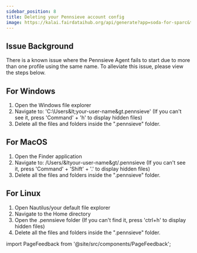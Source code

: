 ```yaml
---
sidebar_position: 8
title: Deleting your Pennsieve account config
image: https://kalai.fairdataihub.org/api/generate?app=soda-for-sparc&title=Deleting%20Pennsieve%20config%20files&description=
---
```


## Issue Background

There is a known issue where the Pennsieve Agent fails to start due to more than one profile using the same name. To alleviate this issue, please view the steps below.

## For Windows

1. Open the Windows file explorer
2. Navigate to: 'C:\Users\&lt;your-user-name&gt\.pennsieve' (If you can't see it, press 'Command' + 'h' to display hidden files)
3. Delete all the files and folders inside the ".pennsieve" folder.

## For MacOS

1. Open the Finder application
2. Navigate to: /Users/&ltyour-user-name&gt/.pennsieve (If you can't see it, press 'Command' + 'Shift' + '.' to display hidden files)
3. Delete all the files and folders inside the ".pennsieve" folder.

## For Linux

1. Open Nautilus/your default file explorer
2. Navigate to the Home directory
3. Open the .pennsieve folder (If you can't find it, press 'ctrl+h' to display hidden files)
4. Delete all the files and folders inside the ".pennsieve" folder.

import PageFeedback from '@site/src/components/PageFeedback';

<PageFeedback />

